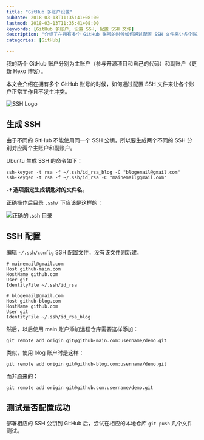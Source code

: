 ```yaml
---
title: "GitHub 多账户设置"
pubDate: 2018-03-13T11:35:41+08:00
lastmod: 2018-03-13T11:35:41+08:00
keywords: [GitHub 多账户, 设置 SSH, 配置 SSH 文件]
description: "介绍了在拥有多个 GitHub 账号的时候如何通过配置 SSH 文件来让各个账户正常工作且不发生冲突。"
categories: [GitHub]

---
```


我的两个 GitHub 账户分别为主账户（参与开源项目和自己的代码）和副账户（更新 Hexo 博客）。

本文会介绍在拥有多个 GitHub 账号的时候，如何通过配置 SSH 文件来让各个账户正常工作且不发生冲突。

![SSH Logo](/images/github-multiple-account-setttings/ssh-logo.webp "SSH Logo")

## 生成 SSH

由于不同的 GitHub 不能使用同一个 SSH 公钥，所以要生成两个不同的 SSH 分别对应两个主账户和副账户。

Ubuntu 生成 SSH 的命令如下：

```shell
ssh-keygen -t rsa -f ~/.ssh/id_rsa_blog -C "blogemail@gmail.com"
ssh-keygen -t rsa -f ~/.ssh/id_rsa -C "mainemail@gmail.com"
```

**`-f` 选项指定生成钥匙对的文件名**。

正确操作后目录 `.ssh/` 下应该是这样的：

![正确的 .ssh 目录](/images/github-multiple-account-setttings/ssh-path.webp "正确的 .ssh 目录")

## SSH 配置

编辑 `~/.ssh/config` SSH 配置文件，没有该文件则新建。

```plaintext
# mainemail@gmail.com
Host github-main.com
HostName github.com
User git
IdentityFile ~/.ssh/id_rsa

# blogemail@gmail.com
Host github-blog.com
HostName github.com
User git
IdentityFile ~/.ssh/id_rsa_blog
```

然后，以后使用 main 账户添加远程仓库需要这样添加：

```shell
git remote add origin git@github-main.com:username/demo.git
```

类似，使用 blog 账户时是这样：

```shell
git remote add origin git@github-blog.com:username/demo.git
```

而非原来的：

```shell
git remote add origin git@github.com:username/demo.git
```

## 测试是否配置成功

部署相应的 SSH 公钥到 GitHub 后，尝试在相应的本地仓库 `git push` 几个文件测试。